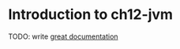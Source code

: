 # Introduction to ch12-jvm

TODO: write [great documentation](http://jacobian.org/writing/what-to-write/)
